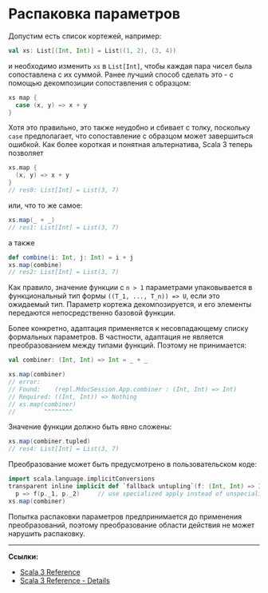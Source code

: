 # Распаковка параметров

Допустим есть список кортежей, например:

```scala
val xs: List[(Int, Int)] = List((1, 2), (3, 4))
```

и необходимо изменить `xs` в `List[Int]`, чтобы каждая пара чисел была сопоставлена с их суммой. 
Ранее лучший способ сделать это - с помощью декомпозиции сопоставления с образцом:

```scala
xs map {
  case (x, y) => x + y
}
```

Хотя это правильно, это также неудобно и сбивает с толку, поскольку `case` предполагает, 
что сопоставление с образцом может завершиться ошибкой. 
Как более короткая и понятная альтернатива, Scala 3 теперь позволяет

```scala
xs.map {
  (x, y) => x + y
}
// res0: List[Int] = List(3, 7)
```

или, что то же самое:

```scala
xs.map(_ + _)
// res1: List[Int] = List(3, 7)
```

а также

```scala
def combine(i: Int, j: Int) = i + j
xs.map(combine)
// res2: List[Int] = List(3, 7)
```

Как правило, значение функции с `n > 1` параметрами упаковывается в функциональный тип 
формы `((T_1, ..., T_n)) => U`, если это ожидаемый тип. 
Параметр кортежа декомпозируется, и его элементы передаются непосредственно базовой функции.

Более конкретно, адаптация применяется к несовпадающему списку формальных параметров. 
В частности, адаптация не является преобразованием между типами функций. 
Поэтому не принимается:

```scala
val combiner: (Int, Int) => Int = _ + _
```

```scala
xs.map(combiner)
// error:
// Found:    (repl.MdocSession.App.combiner : (Int, Int) => Int)
// Required: ((Int, Int)) => Nothing
// xs.map(combiner)
//        ^^^^^^^^
```

Значение функции должно быть явно сложены:

```scala
xs.map(combiner.tupled)
// res4: List[Int] = List(3, 7)
```

Преобразование может быть предусмотрено в пользовательском коде:

```scala
import scala.language.implicitConversions
transparent inline implicit def `fallback untupling`(f: (Int, Int) => Int): ((Int, Int)) => Int =
  p => f(p._1, p._2)     // use specialized apply instead of unspecialized `tupled`
xs.map(combiner)
```

Попытка распаковки параметров предпринимается до применения преобразований, 
поэтому преобразование области действия не может нарушить распаковку.


---

**Ссылки:**

- [Scala 3 Reference](https://docs.scala-lang.org/scala3/reference/other-new-features/parameter-untupling.html)
- [Scala 3 Reference - Details](https://docs.scala-lang.org/scala3/reference/other-new-features/parameter-untupling-spec.html)
